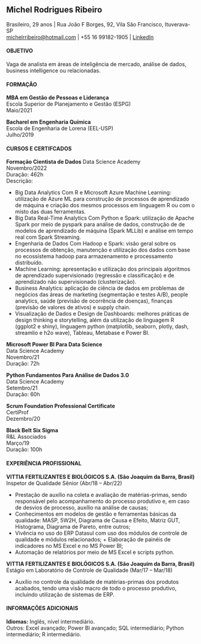 
## Michel Rodrigues Ribeiro

Brasileiro, 29 anos \| Rua João F Borges, 92, Vila São Francisco,
Ituverava-SP  
<michelrribeiro@hotmail.com> \| +55 16 99182-1905 \|
[LinkedIn](https://www.linkedin.com/in/MichelRodriguesRibeiro/)

#### **OBJETIVO**

Vaga de analista em áreas de inteligência de mercado, análise de dados,
business intelligence ou relacionadas.

#### **FORMAÇÃO**

**MBA em Gestão de Pessoas e Liderança**  
Escola Superior de Planejamento e Gestão (ESPG)  
Maio/2021

**Bacharel em Engenharia Química**  
Escola de Engenharia de Lorena (EEL-USP)  
Julho/2019

#### **CURSOS E CERTIFCADOS**

**Formação Cientista de Dados**
Data Science Academy<br>
Novembro/2022<br>
Duração: 462h<br>
Descrição:<br>
+ Big Data Analytics Com R e Microsoft Azure Machine Learning: utilização de Azure ML para construção de processos de aprendizado de máquina e criação dos mesmos processos em linguagem R ou com o misto das duas ferramentas.
+ Big Data Real-Time Analytics Com Python e Spark: utilização de Apache Spark por meio de pyspark para análise de dados, construção de de modelos de aprendizado de máquina (Spark MLLib) e análise em tempo real com Spark Streaming. 
+ Engenharia de Dados Com Hadoop e Spark: visão geral sobre os processos de obtenção, manutenção e utilização dos dados com base no ecossistema hadoop para armazenamento e processamento distribuído.
+ Machine Learning: apresentação e utilização dos principais algoritmos de aprendizado supervisionado (regressão e classificação) e de aprendizado não supervisionado (clusterização). 
+ Business Analytics: aplicação de ciência de dados em problemas de negócios das áreas de marketing (segmentação e testes A/B), people analytics, saúde (previsão de ocorrência de doenças), finanças (previsão de valores de ativos) e supply chain.
+ Visualização de Dados e Design de Dashboards: melhores práticas de design thinking e storytelling, além da utilização de linguagem R (ggplot2 e shiny), linguagem python (matplotlib, seaborn, plotly, dash, streamlio e h2o wave), Tableau, Metabase e Power BI.

**Microsoft Power BI Para Data Science**<br>
Data Science Academy<br>
Novembro/21<br>
Duração: 72h

**Python Fundamentos Para Análise de Dados 3.0**<br>
Data Science Academy<br>
Setembro/21<br>
Duração: 60h

**Scrum Foundation Professional Certificate**<br>
CertiProf<br>
Dezembro/20

**Black Belt Six Sigma**<br>
R&L Associados<br>
Março/19<br>
Duração: 100h

#### **EXPERIÊNCIA PROFISSIONAL**

**VITTIA FERTILIZANTES E BIOLÓGICOS S.A. (São Joaquim da Barra,
Brasil)**  
Inspetor de Qualidade Sênior (Abr/18 – Abr/22)  
+ Prestação de auxílio na coleta e avaliação de matérias-primas, sendo
responsável pelo acompanhamento do processo produtivo e, em caso de
desvios de processo, auxílio na análise de causas;  
+ Conhecimentos em modelos de gestão e ferramentas básicas da qualidade:
MASP, 5W2H, Diagrama de Causa e Efeito, Matriz GUT, Histograma, Diagrama
de Pareto, entre outros;  
+ Vivência no uso do ERP Datasul com uso dos módulos de controle de
qualidade e módulos relacionados; + Elaboração de painéis de indicadores
no MS Excel e no MS Power BI;  
+ Automação de relatórios por meio de MS Excel e scripts python.  

**VITTIA FERTILIZANTES E BIOLÓGICOS S.A. (São Joaquim da Barra,
Brasil)**  
Estágio em Laboratório de Controle de Qualidade (Mar/17 – Mar/18)  
+ Auxílio no controle da qualidade de matérias-primas dos produtos
acabados, tendo uma visão macro de todo o processo produtivo, incluindo
utilização de sistemas de ERP.

#### **INFORMAÇÕES ADICIONAIS**

**Idiomas:** Inglês, nível intermediário.<br>
Outros: Excel avançado; Power BI avançado; SQL intermediário; Python intermediário; R intermediário.

